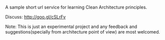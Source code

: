 
A sample short url service for learning Clean Architecture principles.

Discuss: http://goo.gl/cSLrFv

Note: This is just an experimental project and any feedback and suggestions(specially from architecture point of view) are most welcomed.
